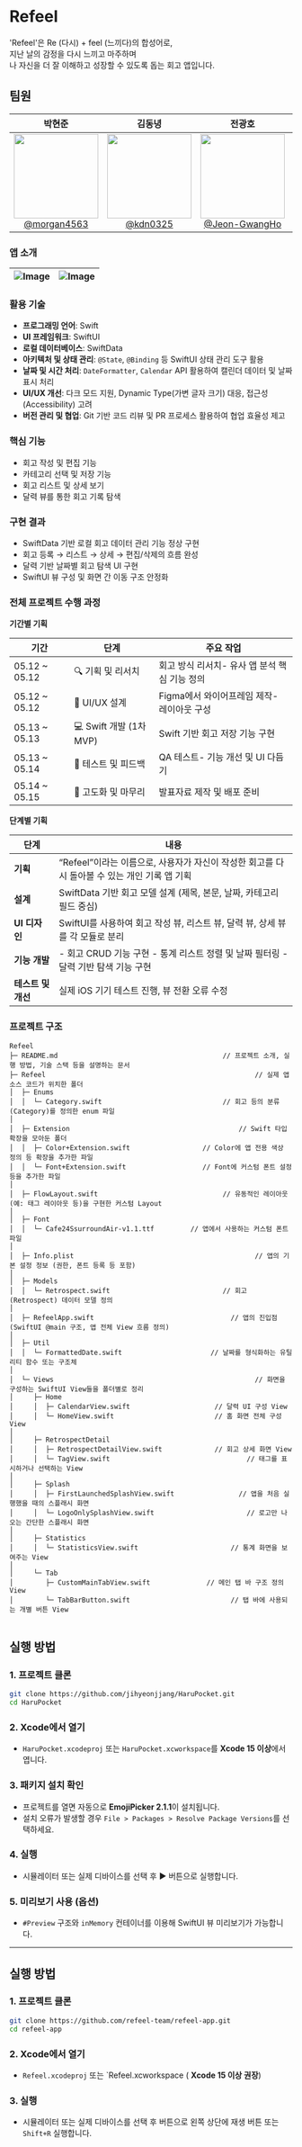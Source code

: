 # Refeel

'Refeel'은 Re (다시) + feel (느끼다)의 합성어로,  
지난 날의 감정을 다시 느끼고 마주하며  
나 자신을 더 잘 이해하고 성장할 수 있도록 돕는 회고 앱입니다.

## 팀원

<div align="center">

|                                                              **박현준**                                                              |                                                         **김동녕**                                                          |                                                                 **전광호**                                                                 |                                                                 **김유진**                                                                 |
| :----------------------------------------------------------------------------------------------------------------------------------: | :-------------------------------------------------------------------------------------------------------------------------: | :----------------------------------------------------------------------------------------------------------------------------------------: | :----------------------------------------------------------------------------------------------------------------------------------------: |
| [<img src="https://avatars.githubusercontent.com/morgan4563" height=150 width=150> <br/> @morgan4563](https://github.com/morgan4563) | [<img src="https://avatars.githubusercontent.com/kdn0325" height=150 width=150> <br/> @kdn0325](https://github.com/kdn0325) | [<img src="https://avatars.githubusercontent.com/Jeon-GwangHo" height=150 width=150> <br/> @Jeon-GwangHo](https://github.com/Jeon-GwangHo) | [<img src="https://avatars.githubusercontent.com/kimyujin0822" height=150 width=150> <br/> @kimyujin0822](https://github.com/kimyujin0822) |

</div>

### 앱 소개

<div align="center">

| ![Image](https://github-production-user-asset-6210df.s3.amazonaws.com/91298955/444339968-c270dbc7-1b7a-4086-8d39-298897de7416.gif?X-Amz-Algorithm=AWS4-HMAC-SHA256&X-Amz-Credential=AKIAVCODYLSA53PQK4ZA%2F20250516%2Fus-east-1%2Fs3%2Faws4_request&X-Amz-Date=20250516T011821Z&X-Amz-Expires=300&X-Amz-Signature=cced2444a5b7edc9a4fdc2c92e65f806788cb9ab66478e2c7bf23b1af974527d&X-Amz-SignedHeaders=host) | ![Image](https://github-production-user-asset-6210df.s3.amazonaws.com/91298955/444339957-627b3df8-57b4-43e5-a0ff-007ec7a0c380.gif?X-Amz-Algorithm=AWS4-HMAC-SHA256&X-Amz-Credential=AKIAVCODYLSA53PQK4ZA%2F20250516%2Fus-east-1%2Fs3%2Faws4_request&X-Amz-Date=20250516T011711Z&X-Amz-Expires=300&X-Amz-Signature=28bcaa6b04acb6af6e0e014e4a2868d36c16e4e80326c3f69e777b1e671c7111&X-Amz-SignedHeaders=host) |
| :----------------------------------------------------------------------------------------------------------------------------------------------------------------------------------------------------------------------------------------------------------------------------------------------------------------------------------------------------------------------------------------------------------: | :----------------------------------------------------------------------------------------------------------------------------------------------------------------------------------------------------------------------------------------------------------------------------------------------------------------------------------------------------------------------------------------------------------: |

</div>

### **활용 기술**

- **프로그래밍 언어**: Swift
- **UI 프레임워크**: SwiftUI
- **로컬 데이터베이스**: SwiftData
- **아키텍처 및 상태 관리**: `@State`, `@Binding` 등 SwiftUI 상태 관리 도구 활용
- **날짜 및 시간 처리**: `DateFormatter`, `Calendar` API 활용하여 캘린더 데이터 및 날짜 표시 처리
- **UI/UX 개선**: 다크 모드 지원, Dynamic Type(가변 글자 크기) 대응, 접근성(Accessibility) 고려
- **버전 관리 및 협업**: Git 기반 코드 리뷰 및 PR 프로세스 활용하여 협업 효율성 제고

### **핵심 기능**

- 회고 작성 및 편집 기능
- 카테고리 선택 및 저장 기능
- 회고 리스트 및 상세 보기
- 달력 뷰를 통한 회고 기록 탐색

### **구현 결과**

- SwiftData 기반 로컬 회고 데이터 관리 기능 정상 구현
- 회고 등록 → 리스트 → 상세 → 편집/삭제의 흐름 완성
- 달력 기반 날짜별 회고 탐색 UI 구현
- SwiftUI 뷰 구성 및 화면 간 이동 구조 안정화

### **전체 프로젝트 수행 과정**

**기간별 기획**

| 기간          | 단계                    | 주요 작업                                     |
| ------------- | ----------------------- | --------------------------------------------- |
| 05.12 ~ 05.12 | 🔍 기획 및 리서치       | 회고 방식 리서치- 유사 앱 분석 핵심 기능 정의 |
| 05.12 ~ 05.12 | 🎨 UI/UX 설계           | Figma에서 와이어프레임 제작- 레이아웃 구성    |
| 05.13 ~ 05.13 | 💻 Swift 개발 (1차 MVP) | Swift 기반 회고 저장 기능 구현                |
| 05.13 ~ 05.14 | 🔁 테스트 및 피드백     | QA 테스트- 기능 개선 및 UI 다듬기             |
| 05.14 ~ 05.15 | 🚀 고도화 및 마무리     | 발표자료 제작 및 배포 준비                    |

**단계별 기획**

| 단계               | 내용                                                                                         |
| ------------------ | -------------------------------------------------------------------------------------------- |
| **기획**           | “Refeel”이라는 이름으로, 사용자가 자신이 작성한 회고를 다시 돌아볼 수 있는 개인 기록 앱 기획 |
| **설계**           | SwiftData 기반 회고 모델 설계 (제목, 본문, 날짜, 카테고리 필드 중심)                         |
| **UI 디자인**      | SwiftUI를 사용하여 회고 작성 뷰, 리스트 뷰, 달력 뷰, 상세 뷰를 각 모듈로 분리                |
| **기능 개발**      | - 회고 CRUD 기능 구현 - 통계 리스트 정렬 및 날짜 필터링 - 달력 기반 탐색 기능 구현           |
| **테스트 및 개선** | 실제 iOS 기기 테스트 진행, 뷰 전환 오류 수정                                                 |

### 프로젝트 구조

```
Refeel
├─ README.md                                         // 프로젝트 소개, 실행 방법, 기술 스택 등을 설명하는 문서
├─ Refeel                                                    // 실제 앱 소스 코드가 위치한 폴더
│  ├─ Enums
│  │  └─ Category.swift                              // 회고 등의 분류(Category)를 정의한 enum 파일
│
│  ├─ Extension                                          // Swift 타입 확장을 모아둔 폴더
│  │  ├─ Color+Extension.swift                  // Color에 앱 전용 색상 정의 등 확장을 추가한 파일
│  │  └─ Font+Extension.swift                   // Font에 커스텀 폰트 설정 등을 추가한 파일
│
│  ├─ FlowLayout.swift                               // 유동적인 레이아웃(예: 태그 레이아웃 등)을 구현한 커스텀 Layout
│
│  ├─ Font
│  │  └─ Cafe24SsurroundAir-v1.1.ttf         // 앱에서 사용하는 커스텀 폰트 파일
│
│  ├─ Info.plist                                             // 앱의 기본 설정 정보 (권한, 폰트 등록 등 포함)
│
│  ├─ Models
│  │  └─ Retrospect.swift                            // 회고(Retrospect) 데이터 모델 정의
│
│  ├─ RefeelApp.swift                                  // 앱의 진입점 (SwiftUI @main 구조, 앱 전체 View 흐름 정의)
│
│  ├─ Util
│  │  └─ FormattedDate.swift                      // 날짜를 형식화하는 유틸리티 함수 또는 구조체
│
│  └─ Views                                                  // 화면을 구성하는 SwiftUI View들을 폴더별로 정리
│     ├─ Home
│     │  ├─ CalendarView.swift                     // 달력 UI 구성 View
│     │  └─ HomeView.swift                         // 홈 화면 전체 구성 View
│
│     ├─ RetrospectDetail
│     │  ├─ RetrospectDetailView.swift             // 회고 상세 화면 View
│     │  └─ TagView.swift                                  // 태그를 표시하거나 선택하는 View
│
│     ├─ Splash
│     │  ├─ FirstLaunchedSplashView.swift                // 앱을 처음 실행했을 때의 스플래시 화면
│     │  └─ LogoOnlySplashView.swift                       // 로고만 나오는 간단한 스플래시 화면
│
│     ├─ Statistics
│     │  └─ StatisticsView.swift                       // 통계 화면을 보여주는 View
│
│     └─ Tab
│        ├─ CustomMainTabView.swift              // 메인 탭 바 구조 정의 View
│        └─ TabBarButton.swift                         // 탭 바에 사용되는 개별 버튼 View


```

## 실행 방법

### 1. 프로젝트 클론

```bash
git clone https://github.com/jihyeonjjang/HaruPocket.git
cd HaruPocket
```

### 2. Xcode에서 열기

- `HaruPocket.xcodeproj` 또는 `HaruPocket.xcworkspace`를 **Xcode 15 이상**에서 엽니다.

### 3. 패키지 설치 확인

- 프로젝트를 열면 자동으로 **EmojiPicker 2.1.1**이 설치됩니다.
- 설치 오류가 발생할 경우 `File > Packages > Resolve Package Versions`를 선택하세요.

### 4. 실행

- 시뮬레이터 또는 실제 디바이스를 선택 후 ▶️ 버튼으로 실행합니다.

### 5. 미리보기 사용 (옵션)

- `#Preview` 구조와 `inMemory` 컨테이너를 이용해 SwiftUI 뷰 미리보기가 가능합니다.

---

## 실행 방법

### 1. 프로젝트 클론

```bash
git clone https://github.com/refeel-team/refeel-app.git
cd refeel-app
```

### 2. Xcode에서 열기

- `Refeel.xcodeproj` 또는 `Refeel.xcworkspace ( **Xcode 15 이상 권장**)

### 3. 실행

- 시뮬레이터 또는 실제 디바이스를 선택 후 버튼으로 왼쪽 상단에 재생 버튼 또는 `Shift+R` 실행합니다.
